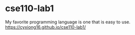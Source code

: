 # cse110-lab1
My favorite programming language is one that is easy to use.
https://cyxiong16.github.io/cse110-lab1/
